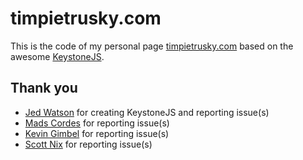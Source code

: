 timpietrusky.com
=========================

This is the code of my personal page [timpietrusky.com](http://timpietrusky.com) based on the awesome [KeystoneJS](http://keystonejs.com/).


## Thank you  

 - [Jed Watson](https://github.com/JedWatson) for creating KeystoneJS and reporting issue(s)
 - [Mads Cordes](https://github.com/Mobilpadde) for reporting issue(s)
 - [Kevin Gimbel](https://github.com/kevingimbel) for reporting issue(s)
 - [Scott Nix](https://github.com/scottnix) for reporting issue(s)
